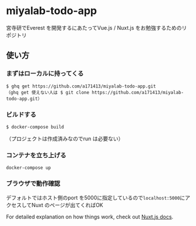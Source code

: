 # miyalab-todo-app
宮寺研でEverest を開発するにあたってVue.js / Nuxt.js をお勉強するためのリポジトリ

## 使い方
### まずはローカルに持ってくる
```
$ ghq get https://github.com/a171413/miyalab-todo-app.git
（ghq get 使えない人は $ git clone https://github.com/a171413/miyalab-todo-app.git）
```
### ビルドする
```
$ docker-compose build
```


（プロジェクトは作成済みなのでrun は必要ない）


### コンテナを立ち上げる
```
docker-compose up
```
### ブラウザで動作確認
デフォルトではホスト側のport を5000に指定しているので`localhost:5000`にアクセスしてNuxt のページが出てくればOK



For detailed explanation on how things work, check out [Nuxt.js docs](https://nuxtjs.org).
